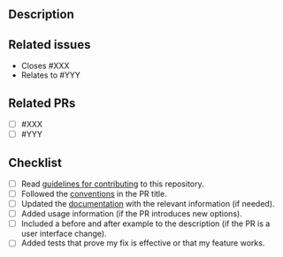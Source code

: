 ## Description
<!-- Insert description -->

## Related issues
- Closes #XXX
- Relates to #YYY

## Related PRs
- [ ] #XXX
- [ ] #YYY

## Checklist
- [ ] Read [guidelines for contributing](./docs/CONTRIBUTING.md) to this repository.
- [ ] Followed the [conventions](./docs/CONTRIBUTING.md#title) in the PR title.
- [ ] Updated the [documentation](./docs) with the relevant information (if needed).
- [ ] Added usage information (if the PR introduces new options).
- [ ] Included a before and after example to the description (if the PR is a user interface change).
- [ ] Added tests that prove my fix is effective or that my feature works.
